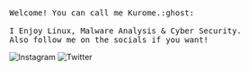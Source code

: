 <samp>
Welcome! You can call me Kurome.:ghost:
<br><br>
  I Enjoy Linux, Malware Analysis & Cyber Security.
  <br>
  Also follow me on the socials if you want!
<br>
</samp>

![Instagram](https://img.shields.io/badge/Instagram-0xkurome-cyan) ![Twitter](https://img.shields.io/badge/Twitter-0xkurome-cyan)













<!--
**0xkurome/0xkurome** is a ✨ _special_ ✨ repository because its `README.md` (this file) appears on your GitHub profile.

Here are some ideas to get you started:

- 🔭 I’m currently working on ...
- 🌱 I’m currently learning ...
- 👯 I’m looking to collaborate on ...
- 🤔 I’m looking for help with ...
- 💬 Ask me about ...
- 📫 How to reach me: ...
- 😄 Pronouns: ...
- ⚡ Fun fact: ...
-->
